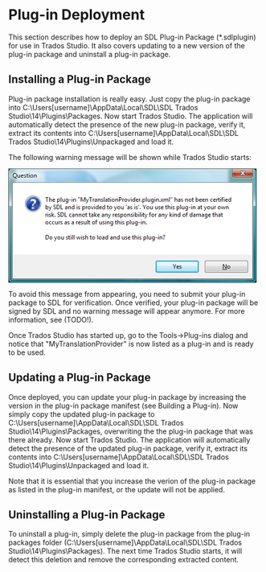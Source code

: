 Plug-in Deployment
=====
This section describes how to deploy an SDL Plug-in Package (*.sdlplugin) for use in Trados Studio. It also covers updating to a new version of the plug-in package and uninstall a plug-in package.

Installing a Plug-in Package
------
Plug-in package installation is really easy. Just copy the plug-in package into C:\Users\[username]\AppData\Local\SDL\SDL Trados Studio\14\Plugins\Packages. Now start Trados Studio. The application will automatically detect the presence of the new plug-in package, verify it, extract its contents into C:\Users\[username]\AppData\Local\SDL\SDL Trados Studio\14\Plugins\Unpackaged and load it.

The following warning message will be shown while Trados Studio starts:

<img style="display:block; " src="images/UnsignedPluginWarning.png"/>


To avoid this message from appearing, you need to submit your plug-in package to SDL for verification. Once verified, your plug-in package will be signed by SDL and no warning message will appear anymore. For more information, see (TODO!).

Once Trados Studio has started up, go to the Tools->Plug-ins dialog and notice that "MyTranslationProvider" is now listed as a plug-in and is ready to be used.

Updating a Plug-in Package
----
Once deployed, you can update your plug-in package by increasing the version in the plug-in package manifest (see Building a Plug-in). Now simply copy the updated plug-in package to C:\Users\[username]\AppData\Local\SDL\SDL Trados Studio\14\Plugins\Packages, overwriting the the plug-in package that was there already. Now start Trados Studio. The application will automatically detect the presence of the updated plug-in package, verify it, extract its contents into C:\Users\[username]\AppData\Local\SDL\SDL Trados Studio\14\Plugins\Unpackaged and load it.

Note that it is essential that you increase the verion of the plug-in package as listed in the plug-in manifest, or the update will not be applied.

Uninstalling a Plug-in Package
----
To uninstall a plug-in, simply delete the plug-in package from the plug-in packages folder (C:\Users\[username]\AppData\Local\SDL\SDL Trados Studio\14\Plugins\Packages). The next time Trados Studio starts, it will detect this deletion and remove the corresponding extracted content.